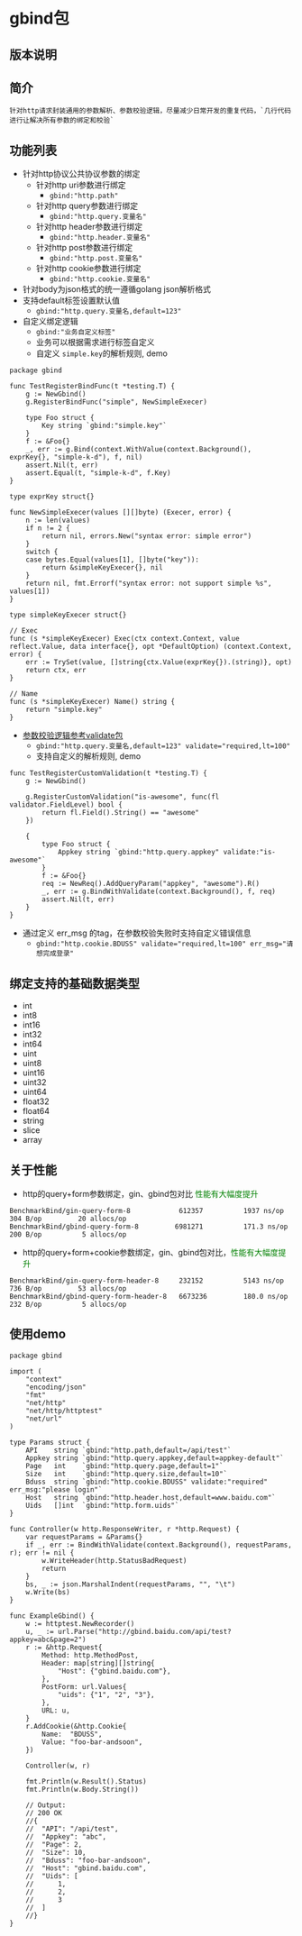 # gbind包

## 版本说明

## 简介
	针对http请求封装通用的参数解析、参数校验逻辑，尽量减少日常开发的重复代码，`几行代码进行让解决所有参数的绑定和校验`

## 功能列表
- 针对http协议公共协议参数的绑定
	-	针对http uri参数进行绑定	
		- `gbind:"http.path"`
	-	针对http query参数进行绑定	
		- `gbind:"http.query.变量名"`
	-	针对http header参数进行绑定 
		- `gbind:"http.header.变量名"`
	-	针对http post参数进行绑定 	
		- `gbind:"http.post.变量名"`
	-	针对http cookie参数进行绑定 
		- `gbind:"http.cookie.变量名"`
-	针对body为json格式的统一遵循golang json解析格式
-	支持default标签设置默认值
	-	`gbind:"http.query.变量名,default=123"`
-	自定义绑定逻辑
	-	`gbind:"业务自定义标签"`
	-	业务可以根据需求进行标签自定义
	- 	自定义 `simple.key`的解析规则, demo

```golang
package gbind

func TestRegisterBindFunc(t *testing.T) {
	g := NewGbind()
	g.RegisterBindFunc("simple", NewSimpleExecer)

	type Foo struct {
		Key string `gbind:"simple.key"`
	}
	f := &Foo{}
	_, err := g.Bind(context.WithValue(context.Background(), exprKey{}, "simple-k-d"), f, nil)
	assert.Nil(t, err)
	assert.Equal(t, "simple-k-d", f.Key)	
}

type exprKey struct{}

func NewSimpleExecer(values [][]byte) (Execer, error) {
	n := len(values)
	if n != 2 {
		return nil, errors.New("syntax error: simple error")
	}
	switch {
	case bytes.Equal(values[1], []byte("key")):
		return &simpleKeyExecer{}, nil
	}
	return nil, fmt.Errorf("syntax error: not support simple %s", values[1])
}

type simpleKeyExecer struct{}

// Exec
func (s *simpleKeyExecer) Exec(ctx context.Context, value reflect.Value, data interface{}, opt *DefaultOption) (context.Context, error) {
	err := TrySet(value, []string{ctx.Value(exprKey{}).(string)}, opt)
	return ctx, err
}

// Name
func (s *simpleKeyExecer) Name() string {
	return "simple.key"
}

```

-	[参数校验逻辑参考validate包](https://pkg.go.dev/gopkg.in/go-playground/validator.v9	)
	- `gbind:"http.query.变量名,default=123" validate="required,lt=100"`
	-  支持自定义的解析规则, demo

```golang
func TestRegisterCustomValidation(t *testing.T) {
	g := NewGbind()

	g.RegisterCustomValidation("is-awesome", func(fl validator.FieldLevel) bool {
		return fl.Field().String() == "awesome"
	})

	{
		type Foo struct {
			Appkey string `gbind:"http.query.appkey" validate:"is-awesome"`
		}
		f := &Foo{}
		req := NewReq().AddQueryParam("appkey", "awesome").R()
		_, err := g.BindWithValidate(context.Background(), f, req)
		assert.Nil(t, err)
	}
}
```

-	通过定义 err_msg 的tag，在参数校验失败时支持自定义错误信息
	- `gbind:"http.cookie.BDUSS" validate="required,lt=100" err_msg="请想完成登录"`	

## 绑定支持的基础数据类型
- int
- int8
- int16
- int32
- int64
- uint
- uint8
- uint16
- uint32
- uint64
- float32
- float64
- string
- slice
- array

## 关于性能
- http的query+form参数绑定，gin、gbind包对比 <font color=#008000 >性能有大幅度提升</font>
```	
BenchmarkBind/gin-query-form-8         	  612357	      1937 ns/op	     304 B/op	      20 allocs/op
BenchmarkBind/gbind-query-form-8       	 6981271	      171.3 ns/op	     200 B/op	       5 allocs/op
```

- http的query+form+cookie参数绑定，gin、gbind包对比，<font color=#008000 >性能有大幅度提升</font>
```
BenchmarkBind/gin-query-form-header-8  	  232152	      5143 ns/op	     736 B/op	      53 allocs/op
BenchmarkBind/gbind-query-form-header-8   6673236	      180.0 ns/op	     232 B/op	       5 allocs/op	
```
## 使用demo

```golang
package gbind

import (
	"context"
	"encoding/json"
	"fmt"
	"net/http"
	"net/http/httptest"
	"net/url"
)

type Params struct {
	API    string `gbind:"http.path,default=/api/test"`
	Appkey string `gbind:"http.query.appkey,default=appkey-default"`
	Page   int    `gbind:"http.query.page,default=1"`
	Size   int    `gbind:"http.query.size,default=10"`
	Bduss  string `gbind:"http.cookie.BDUSS" validate:"required" err_msg:"please login"`
	Host   string `gbind:"http.header.host,default=www.baidu.com"`
	Uids   []int  `gbind:"http.form.uids"`
}

func Controller(w http.ResponseWriter, r *http.Request) {
	var requestParams = &Params{}
	if _, err := BindWithValidate(context.Background(), requestParams, r); err != nil {
		w.WriteHeader(http.StatusBadRequest)
		return
	}
	bs, _ := json.MarshalIndent(requestParams, "", "\t")
	w.Write(bs)
}

func ExampleGbind() {
	w := httptest.NewRecorder()
	u, _ := url.Parse("http://gbind.baidu.com/api/test?appkey=abc&page=2")
	r := &http.Request{
		Method: http.MethodPost,
		Header: map[string][]string{
			"Host": {"gbind.baidu.com"},
		},
		PostForm: url.Values{
			"uids": {"1", "2", "3"},
		},
		URL: u,
	}
	r.AddCookie(&http.Cookie{
		Name:  "BDUSS",
		Value: "foo-bar-andsoon",
	})

	Controller(w, r)

	fmt.Println(w.Result().Status)
	fmt.Println(w.Body.String())

	// Output:
	// 200 OK
	//{
	//	"API": "/api/test",
	//	"Appkey": "abc",
	//	"Page": 2,
	//	"Size": 10,
	//	"Bduss": "foo-bar-andsoon",
	//	"Host": "gbind.baidu.com",
	//	"Uids": [
	//		1,
	//		2,
	//		3
	//	]
	//}
}
```